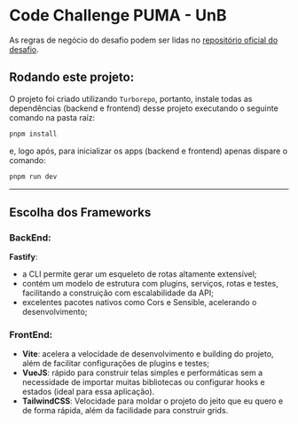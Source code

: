 # Code Challenge PUMA - UnB

As regras de negócio do desafio podem ser lidas no [repositório oficial do desafio](https://github.com/jeffersonfelixdev/puma-code-challenge).

## Rodando este projeto:

O projeto foi criado utilizando `Turborepo`, portanto, instale todas as dependências (backend e frontend) desse projeto executando o seguinte comando na pasta raíz:

```sh
pnpm install
```

e, logo após, para inicializar os apps (backend e frontend) apenas dispare o comando:

```sh
pnpm run dev
```

---

## Escolha dos Frameworks

### BackEnd:
**Fastify**:
- a CLI permite gerar um esqueleto de rotas altamente extensível;
- contém um modelo de estrutura com plugins, serviços, rotas e testes, facilitando a construição com escalabilidade da API;
- excelentes pacotes nativos como Cors e Sensible, acelerando o desenvolvimento;

### FrontEnd:

- **Vite**: acelera a velocidade de desenvolvimento e building do projeto, além de facilitar configurações de plugins e testes;
- **VueJS**: rápido para construir telas simples e performáticas sem a necessidade de importar muitas bibliotecas ou configurar hooks e estados (ideal para essa aplicação).
- **TailwindCSS**: Velocidade para moldar o projeto do jeito que eu quero e de forma rápida, além da facilidade para construir grids.



